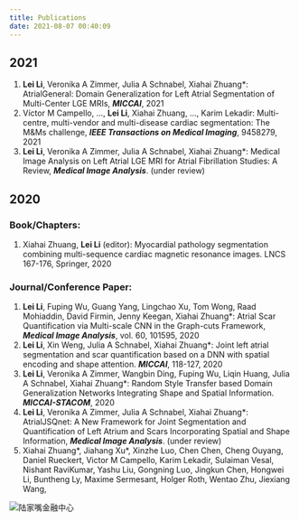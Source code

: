 ```yaml
---
title: Publications
date: 2021-08-07 00:40:09
---
```

## 2021
1.  **Lei Li**, Veronika A Zimmer, Julia A Schnabel, Xiahai Zhuang*: AtrialGeneral: Domain Generalization for Left Atrial Segmentation of Multi-Center LGE MRIs, ***MICCAI***, 2021
2.  Víctor M Campello, ..., **Lei Li**, Xiahai Zhuang, ..., Karim Lekadir: Multi-centre, multi-vendor and multi-disease cardiac segmentation: The M&Ms challenge, ***IEEE Transactions on Medical Imaging***, 9458279, 2021
3.  **Lei Li**, Veronika A Zimmer, Julia A Schnabel, Xiahai Zhuang*: Medical Image Analysis on Left Atrial LGE MRI for Atrial Fibrillation Studies: A Review, ***Medical Image Analysis***. (under review)


## 2020
### Book/Chapters:
1. Xiahai Zhuang, **Lei Li** (editor): Myocardial pathology segmentation combining multi-sequence cardiac
magnetic resonance images. LNCS 167-176, Springer, 2020

### Journal/Conference Paper:
1. **Lei Li**, Fuping Wu, Guang Yang, Lingchao Xu, Tom Wong, Raad Mohiaddin, David Firmin, Jenny Keegan, Xiahai Zhuang*: Atrial Scar Quantification via Multi-scale CNN in the Graph-cuts Framework, ***Medical Image Analysis***, vol. 60, 101595, 2020
2. **Lei Li**, Xin Weng, Julia A Schnabel, Xiahai Zhuang*: Joint left atrial segmentation and scar quantification based on a DNN with spatial encoding and shape attention. ***MICCAI***, 118-127, 2020
3. **Lei Li**, Veronika A Zimmer, Wangbin Ding, Fuping Wu, Liqin Huang, Julia A Schnabel, Xiahai Zhuang*: Random Style Transfer based Domain Generalization Networks Integrating Shape and Spatial Information. ***MICCAI-STACOM***, 2020
4. **Lei Li**, Veronika A Zimmer, Julia A Schnabel, Xiahai Zhuang*: AtrialJSQnet: A New Framework for Joint Segmentation and Quantification of Left Atrium and Scars Incorporating Spatial and Shape Information, ***Medical Image Analysis***. (under review)
5. Xiahai Zhuang*, Jiahang Xu*, Xinzhe Luo, Chen Chen, Cheng Ouyang, Daniel Rueckert, Victor M Campello, Karim Lekadir, Sulaiman Vesal, Nishant RaviKumar, Yashu Liu, Gongning Luo, Jingkun Chen, Hongwei Li, Buntheng Ly, Maxime Sermesant, Holger Roth, Wentao Zhu, Jiexiang Wang, 

![陆家嘴金融中心](/images/bg.jpg)